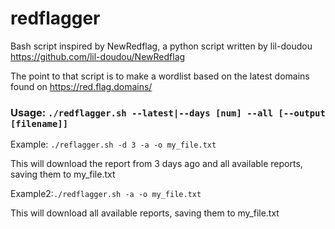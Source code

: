# redflagger
Bash script inspired by NewRedflag, a python script written by lil-doudou
https://github.com/lil-doudou/NewRedflag

The point to that script is to make a wordlist based on the latest domains found on https://red.flag.domains/

### Usage: ```./redflagger.sh --latest|--days [num] --all [--output [filename]]```

Example: ```./reflagger.sh -d 3 -a -o my_file.txt``` 

This will download the report from 3 days ago and all available reports, saving them to my_file.txt

Example2:```./redflagger.sh -a -o my_file.txt``` 

This will download all available reports, saving them to my_file.txt
